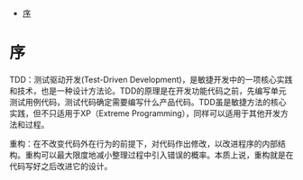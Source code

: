 * [序](#序)

# 序 
TDD：测试驱动开发(Test-Driven Development)，是敏捷开发中的一项核心实践和技术，也是一种设计方法论。TDD的原理是在开发功能代码之前，先编写单元测试用例代码，测试代码确定需要编写什么产品代码。TDD虽是敏捷方法的核心实践，但不只适用于XP（Extreme Programming），同样可以适用于其他开发方法和过程。

重构：在不改变代码外在行为的前提下，对代码作出修改，以改进程序的内部结构。重构可以最大限度地减小整理过程中引入错误的概率。本质上说，重构就是在代码写好之后改进它的设计。
